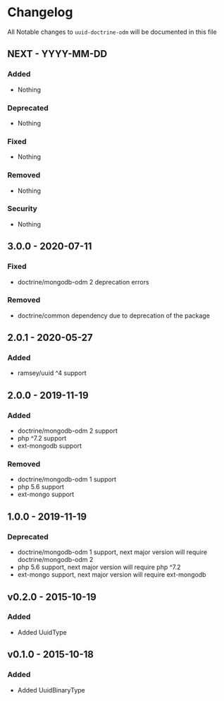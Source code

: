 # Changelog

All Notable changes to `uuid-doctrine-odm` will be documented in this file

## NEXT - YYYY-MM-DD

### Added
- Nothing

### Deprecated
- Nothing

### Fixed
- Nothing

### Removed
- Nothing

### Security
- Nothing

## 3.0.0 - 2020-07-11

### Fixed
- doctrine/mongodb-odm 2 deprecation errors

### Removed
- doctrine/common dependency due to deprecation of the package

## 2.0.1 - 2020-05-27

### Added
- ramsey/uuid ^4 support

## 2.0.0 - 2019-11-19

### Added
- doctrine/mongodb-odm 2 support
- php ^7.2 support
- ext-mongodb support

### Removed
- doctrine/mongodb-odm 1 support
- php 5.6 support
- ext-mongo support

## 1.0.0 - 2019-11-19

### Deprecated
- doctrine/mongodb-odm 1 support, next major version will require doctrine/mongodb-odm 2
- php 5.6 support, next major version will require php ^7.2
- ext-mongo support, next major version will require ext-mongodb

## v0.2.0 - 2015-10-19

### Added
- Added UuidType

## v0.1.0 - 2015-10-18

### Added
- Added UuidBinaryType

